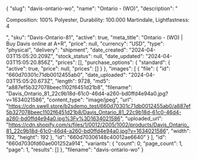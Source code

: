 {
  "slug": "davis-ontario-wo",
  "name": "Ontario - (WO)",
  "description": "<p>Composition: 100% Polyester, Durability: 100.000 Martindale, Lightfastness: 4</p>",
  "sku": "Davis-Ontario-81",
  "active": true,
  "meta_title": "Ontario - (WO) | Buy Davis online at A+R",
  "price": null,
  "currency": "USD",
  "type": "physical",
  "delivery": "shipment",
  "date_created": "2024-04-03T15:05:20.209Z",
  "stock_status": null,
  "date_updated": "2024-04-03T15:05:20.856Z",
  "prices": [],
  "purchase_options": {
    "standard": {
      "active": true,
      "price": null,
      "prices": []
    }
  },
  "images": [
    {
      "file": {
        "id": "660d70301c71db0012455ab0",
        "date_uploaded": "2024-04-03T15:05:20.673Z",
        "length": 9728,
        "md5": "a887ef5b327078beec1102f6451d21b8",
        "filename": "Davis_Ontario_81_22c9b18d-61c0-46d4-a260-bd0ffd4e94a0.jpg?v=1634021586",
        "content_type": "image/jpeg",
        "url": "https://cdn.swell.store/b2sdemo_test/660d70301c71db0012455ab0/a887ef5b327078beec1102f6451d21b8/Davis_Ontario_81_22c9b18d-61c0-46d4-a260-bd0ffd4e94a0.jpg%3Fv%3D1634021586",
        "uploaded_url": "https://cdn.shopify.com/s/files/1/0012/2005/1002/products/Davis_Ontario_81_22c9b18d-61c0-46d4-a260-bd0ffd4e94a0.jpg?v=1634021586",
        "width": 192,
        "height": 192
      },
      "id": "660d70306148c40012ae6640"
    }
  ],
  "id": "660d7030fd60ae001252a914",
  "variants": {
    "count": 0,
    "page_count": 1,
    "page": 1,
    "results": []
  },
  "filename": "davis-ontario-wo"
}